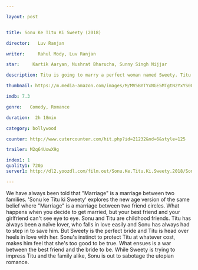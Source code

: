 ```yaml
---

layout: post


title: Sonu Ke Titu Ki Sweety (2018)

director:   Luv Ranjan

writer:     Rahul Mody, Luv Ranjan

star:     Kartik Aaryan, Nushrat Bharucha, Sunny Singh Nijjar

description: Titu is going to marry a perfect woman named Sweety. Titu's best-friend Sonu doubts Sweety's character and tries to break the marriage while Sweety tries to do opposite and which leads to war between Bromance and Romance.

thumbnail: https://m.media-amazon.com/images/M/MV5BYTYxNGE5MTgtN2YxYS00ODYyLWE1YzQtYzNlMzAyMTBlMWZhXkEyXkFqcGdeQXVyMzcwOTk0MzU@._V1_UY268_CR1,0,182,268_AL__QL50.jpg

imdb: 7.3

genre:   Comedy, Romance 

duration:  2h 18min

category: bollywood

counter: http://www.cutercounter.com/hit.php?id=21232&nd=6&style=125

trailer: M2q64UowX9g

index1: 1
quality1: 720p
server1: http://dl2.yoozdl.com/film.out/Sonu.Ke.Titu.Ki.Sweety.2018/Sonu.Ke.Titu.Ki.Sweety.2018.720p.HDCAM.SaNiG.mkv

---
```


We have always been told that "Marriage" is a marriage between two families. 'Sonu ke Titu ki Sweety' explores the new age version of the same belief where "Marriage" is a marriage between two friend circles. What happens when you decide to get married, but your best friend and your girlfriend can't see eye to eye. Sonu and Titu are childhood friends. Titu has always been a naïve lover, who falls in love easily and Sonu has always had to step in to save him. But Sweety is the perfect bride and Titu is head over heels in love with her. Sonu's instinct to protect Titu at whatever cost, makes him feel that she's too good to be true. What ensues is a war between the best friend and the bride to be. While Sweety is trying to impress Titu and the family alike, Sonu is out to sabotage the utopian romance.